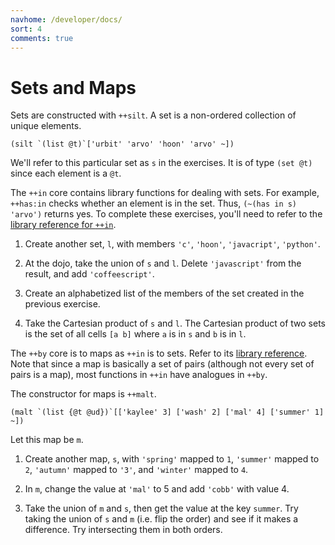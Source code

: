 ```yaml
---
navhome: /developer/docs/
sort: 4
comments: true
---
```


# Sets and Maps

Sets are constructed with `++silt`.  A set is a non-ordered
collection of unique elements.  

```
(silt `(list @t)`['urbit' 'arvo' 'hoon' 'arvo' ~])
```

We'll refer to this particular set as `s` in the exercises.  It
is of type `(set @t)` since each element is a `@t`.

The `++in` core contains library functions for dealing with sets.
For example, `++has:in` checks whether an element is in the set.
Thus, `(~(has in s) 'arvo')` returns yes.  To complete these
exercises, you'll need to refer to the [library reference for
`++in`](/docs/hoon/library/2h).

1.  Create another set, `l`, with members `'c'`, `'hoon'`,
    `'javacript'`, `'python'`.

1.  At the dojo, take the union of `s` and `l`.  Delete
    `'javascript'` from the result, and add `'coffeescript'`.

1.  Create an alphabetized list of the members of the set created
    in the previous exercise.

1.  Take the Cartesian product of `s` and `l`.  The Cartesian
    product of two sets is the set of all cells `[a b]` where
    `a` is in `s` and `b` is in `l`.

The `++by` core is to maps as `++in` is to sets.  Refer to its
[library reference](/docs/hoon/library/2i).  Note that since a
map is basically a set of pairs (although not every set of pairs
is a map), most functions in `++in` have analogues in `++by`.

The constructor for maps is `++malt`.

```
(malt `(list {@t @ud})`[['kaylee' 3] ['wash' 2] ['mal' 4] ['summer' 1] ~])
```

Let this map be `m`.

1.  Create another map, `s`, with `'spring'` mapped to `1`,
    `'summer'` mapped to `2`, `'autumn'` mapped to `'3'`, and
    `'winter'` mapped to `4`.

1.  In `m`, change the value at `'mal'` to 5 and add `'cobb'`
    with value 4.

1.  Take the union of `m` and `s`, then get the value at the key
    `summer`.  Try taking the union of `s` and `m` (i.e. flip the
    order) and see if it makes a difference.  Try intersecting
    them in both orders.

